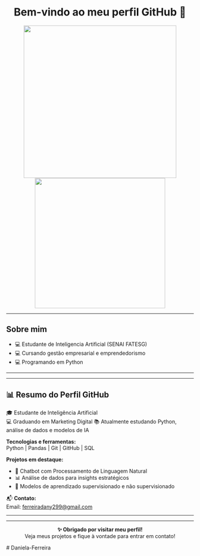 <h1 align="center">Bem-vindo ao meu perfil GitHub 👋</h1>

<p align="center">
  <img src="https://github-readme-stats.vercel.app/api?username=Willgnner-Santos&show_icons=true&theme=dracula" width="410"/>
  <img src="https://github-readme-stats.vercel.app/api/top-langs/?username=Willgnner-Santos&layout=compact&theme=dracula" width="350"/>
</p>

---

##  Sobre mim
 
- 💻 Estudante de Inteligencia Artificial (SENAI FATESG)  
- 💻 Cursando gestão empresarial e emprendedorismo
- 💻 Programando em Python



---

  
</p>

---

## 📊 Resumo do Perfil GitHub

<p

🎓 Estudante de Inteligência Artificial  
💻 Graduando em Marketing Digital 
📚 Atualmente estudando Python, análise de dados e modelos de IA  

**Tecnologias e ferramentas:**  
Python | Pandas | Git | GitHub | SQL

**Projetos em destaque:**  
- 🤖 Chatbot com Processamento de Linguagem Natural  
- 📊 Análise de dados para insights estratégicos  
- 🧠 Modelos de aprendizado supervisionado e não supervisionado  

📬 **Contato:**  
Email: ferreiradany299@gmail.com


</p>

---
---
<p align="center">
  <strong>✨ Obrigado por visitar meu perfil!</strong><br/>
  Veja meus projetos e fique à vontade para entrar em contato!
</p># Daniela-Ferreira
